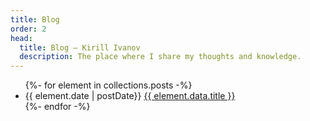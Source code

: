 ```yaml
---
title: Blog
order: 2
head:
  title: Blog – Kirill Ivanov
  description: The place where I share my thoughts and knowledge.
---
```


<ul class="postsList">
  {%- for element in collections.posts -%}
    <li class="postsList__element">
      <time class="postsList__date">{{ element.date | postDate}}</time>
      <a href="{{element.url}}">
        {{ element.data.title }}
      </a>
    </li>
  {%- endfor -%}
</ul>
